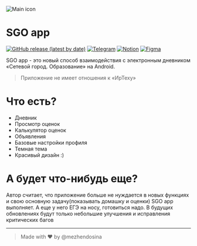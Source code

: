 ![Main icon](https://user-images.githubusercontent.com/80736171/200113626-8fb990eb-70fa-4bc6-97b7-3eead808e45e.svg)
# SGO app


[![GitHub release (latest by date)](https://img.shields.io/github/v/release/mezhendosina/che-zadali-app?style=for-the-badge)](https://github.com/mezhendosina/che-zadali-app/releases)      [![Telegram](https://img.shields.io/badge/Telegram-2CA5E0?style=for-the-badge&logo=telegram&logoColor=white)](https://sgoapp.t.me)     [![Notion](https://img.shields.io/badge/Notion-000000?style=for-the-badge&logo=notion&logoColor=white)](https://mezhendosina.notion.site/SGO-app-21f70e0303f445b38997c699622b480f)     [![Figma](https://img.shields.io/badge/figma-%23F24E1E.svg?style=for-the-badge&logo=figma&logoColor=white)](https://www.figma.com/file/l0DwI6QfV9nNMgAEp9z3aD/che-zadali-app?node-id=0%3A1)

SGO app - это новый способ взаимодействия с электронным дневником «Сетевой город. Образование» на Android.
> Приложение не имеет отношения к «ИрТеху»
# Что есть?
- Дневник
- Просмотр оценок
- Калькулятор оценок
- Объявления
- Базовые настройки профиля
- Темная тема
- Красивый дизайн :)

# А будет что-нибудь еще?
Автор считает, что приложение больше не нуждается в новых функциях и свою основную задачу(показывать домашку и оценки) SGO app выполняет. А еще у него ЕГЭ на носу, готовиться надо.
В будущих обновлениях будут только небольшие улучшения и исправления критических багов 

---
> Made with ❤️ by @mezhendosina
